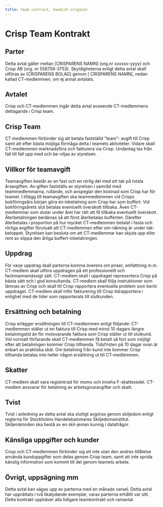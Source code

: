 ```yaml
---
title: Team contract, Swedish original
---
```


Crisp Team Kontrakt
===================

Parter
------

Detta avtal gäller mellan \[CRISPARENS NAMN\] (org.nr xxxxxx-yyyy) och Crisp AB (org. nr 556756-3753). Skyldigheterna enligt detta avtal skall utföras av \[CRISPARENS BOLAG\] genom \[ CRISPARENS NAMN\], nedan kallad CT-medlemmen, om ej annat avtalats.

Avtalet
-------

Crisp och CT-medlemmen ingår detta avtal avseende CT-medlemmens deltagande i Crisp team.

Crisp Team
----------

CT medlemmen förbinder sig att betala fastställd ”team”- avgift till Crisp samt att efter bästa möjliga förmåga delta i teamets aktiviteter. Vidare skall CT-medlemmen marknadsföra och fakturera via Crisp. Undantag tas från fall till fall upp med och be-viljas av styrelsen.

Villkor för teamavgift
----------------------

Teamavgiften består av en fast och en rörlig del med ett tak på totala årsavgiften. Av-giften fastställs av styrelsen i samråd med teammedlemmarna, rullande, och avspeglar den kostnad som Crisp har för teamet. I tillägg till teamavgiften ska teammedlemmen vid Crisps bokföringsårs början göra en inbetalning som Crisp har som buffert. Vid bokföringsårets slut betalas eventuellt överskott tillbaka. Även CT-medlemmar som slutar under året har rätt att få tillbaka eventuellt överskott. Återbetalningen beräknas så att först återbetalas bufferten. Därefter återbetalas i proportion på hur mycket CT-medlemmen betalat i fasta och rörliga avgifter förutsatt att CT-medlemmen efter om-räkning är under tak-beloppet. Styrelsen kan besluta om att CT-medlemmar kan skjuta upp eller rent av slippa den årliga buffert-inbetalningen.

Uppdrag
-------

För varje uppdrag skall parterna komma överens om priser, omfattning m.m.
CT-medlem skall utföra uppdragen på ett professionellt och fackmannamässigt sätt. CT-medlem skall i uppdraget representera Crisp på bästa sätt och i god konsultanda. CT-medlem skall följa instruktioner som lämnas av Crisp och skall till Crisp rapportera eventuella problem som berör uppdraget. CT-medlem skall inför fakturering till Crisp tidrapportera i enlighet med de tider som rapporterats till slutkunden.

Ersättning och betalning
------------------------

Crisp erlägger ersättningen till CT-medlemmen enligt följande: CT-medlemmen ställer ut en faktura till Crisp med minst 10 dagars längre betalningstid än för motsvarande faktura som Crisp ställer ut till slutkund. Vid normalt förfarande skall CT-medlemmen få betalt så fort som möjligt efter att betalningen kommer Crisp tillhanda. Tidsfristen på 10 dagar ovan är enbart av praktiska skäl. Om betalning från kund inte kommer Crisp tillhanda betalas inte heller någon ersättning ut till CT-medlemmen.

Skatter
-------

CT-medlem skall vara registrerad för moms och inneha F-skattesedel. CT-medlem ansvarar för betalning av arbetsgivaravgifter och skatt.

Tvist
-----

Tvist i anledning av detta avtal ska slutligt avgöras genom skiljedom enligt reglerna för Stockholms Handelskammares Skiljedomsinstitut. Skiljenämnden ska bestå av en skil-jeman kunnig i datafrågor.

Känsliga uppgifter och kunder
-----------------------------

Crisp och CT-medlemmen förbinder sig att inte utan den andres tillåtelse använda kunduppgifter som delas genom Crisp team, samt att inte sprida känslig information som kommit till del genom teamets arbete.

Övrigt, uppsägning mm
---------------------

Detta avtal kan sägas upp av parterna med en månads varsel.
Detta avtal har upprättats i två likalydande exemplar, varav parterna erhållit var sitt.
Detta kontrakt upphäver alla tidigare teamkontrakt och ramavtal.

